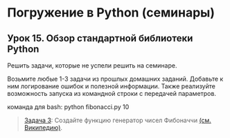 # Погружение в Python (семинары)
## Урок 15. Обзор стандартной библиотеки Python

Решить задачи, которые не успели решить на семинаре.

Возьмите любые 1-3 задачи из прошлых домашних заданий.
Добавьте к ним логирование ошибок и полезной
информации. Также реализуйте возможность запуска из
командной строки с передачей параметров.

команда для bash: python fibonacci.py 10

> [Задача 3](https://github.com/XYI7I/GeekBrains/tree/main/Geek/Python/lesson15/fibonacci/main.py): Создайте функцию генератор чисел Фибоначчи [(см. Википедию)](https://ru.wikipedia.org/wiki/Числа_Фибоначчи).